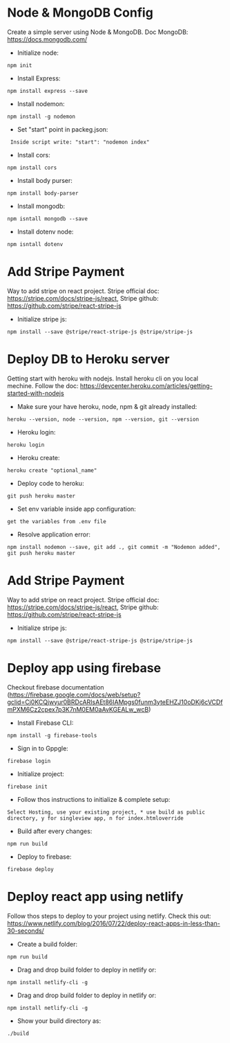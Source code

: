 
# Node & MongoDB Config #
Create a simple server using Node & MongoDB. Doc MongoDB: https://docs.mongodb.com/

- Initialize node:
```
npm init
```
- Install Express:
```
npm install express --save
```
- Install nodemon:
```
npm install -g nodemon
```
- Set "start" point in packeg.json:
```
 Inside script write: "start": "nodemon index"
```
- Install cors:
```
npm install cors
```
- Install body purser:
```
npm install body-parser
```
- Install mongodb:
```
npm isntall mongodb --save
```
- Install dotenv node:
```
npm isntall dotenv
```

# Add Stripe Payment #
Way to add stripe on react project. Stripe official doc: https://stripe.com/docs/stripe-js/react, Stripe github: https://github.com/stripe/react-stripe-js

- Initialize stripe js:
```
npm install --save @stripe/react-stripe-js @stripe/stripe-js
```
# Deploy DB to Heroku server #
Getting start with heroku with nodejs. Install heroku cli on you local mechine. Follow the doc: https://devcenter.heroku.com/articles/getting-started-with-nodejs

- Make sure your have heroku, node, npm & git already installed:
```
heroku --version, node --version, npm --version, git --version
```
- Heroku login:
```
heroku login
```
- Heroku create:
```
heroku create "optional_name"
```
- Deploy code to heroku:
```
git push heroku master
```
- Set env variable inside app configuration:
```
get the variables from .env file
```

- Resolve application error:
```
npm install nodemon --save, git add ., git commit -m "Nodemon added", git push heroku master
```

# Add Stripe Payment #
Way to add stripe on react project. Stripe official doc: https://stripe.com/docs/stripe-js/react, Stripe github: https://github.com/stripe/react-stripe-js

- Initialize stripe js:
```
npm install --save @stripe/react-stripe-js @stripe/stripe-js
```
# Deploy app using firebase #
Checkout firebase documentation (https://firebase.google.com/docs/web/setup?gclid=Cj0KCQjwyur0BRDcARIsAEt86IAMpgs0funm3yteEHZJ10oDKj6cVCDfmPXM6Cz2cpex7p3K7nM0EM0aAvKGEALw_wcB) 

- Install Firebase CLI:
```
npm install -g firebase-tools
```
- Sign in to Gppgle:
```
firebase login
```
- Initialize project:
```
firebase init
```
- Follow thos instructions to initialize & complete setup:
```
Select Hosting, use your existing project, * use build as public directory, y for singleview app, n for index.htmloverride
```
- Build after every changes:
```
npm run build
```
- Deploy to firebase:
```
firebase deploy
```
# Deploy react app using netlify #
Follow thos steps to deploy to your project using netlify. Check this out: https://www.netlify.com/blog/2016/07/22/deploy-react-apps-in-less-than-30-seconds/

- Create a build folder:
```
npm run build
```
- Drag and drop build folder to deploy in netlify or:
```
npm install netlify-cli -g
```
- Drag and drop build folder to deploy in netlify or:
```
npm install netlify-cli -g
```
- Show your build directory as:
```
./build
```

